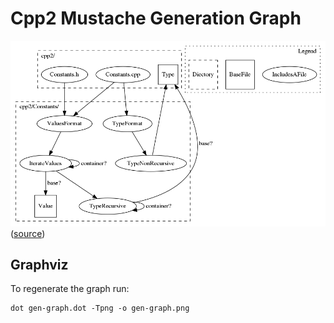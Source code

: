 # Cpp2 Mustache Generation Graph

![Cpp2 Gen Graph](gen-graph.png) ([source](gen-graph.dot))
  
  
  
## Graphviz
To regenerate the graph run:
```
dot gen-graph.dot -Tpng -o gen-graph.png
```
